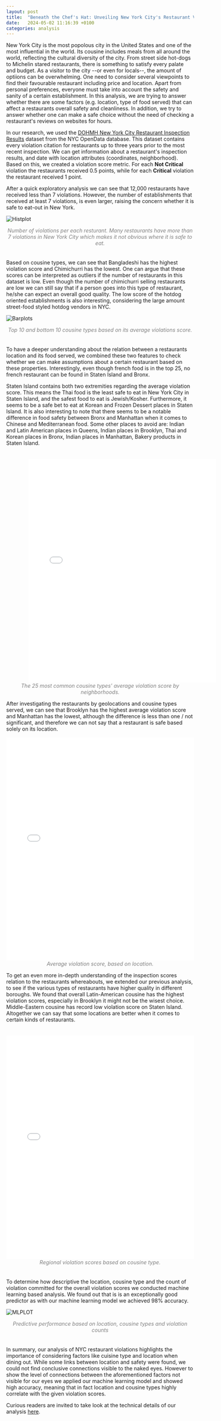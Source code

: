 ```yaml
---
layout: post
title:  "Beneath the Chef's Hat: Unveiling New York City's Restaurant Violations"
date:   2024-05-02 11:16:39 +0100
categories: analysis
---
```

New York City is the most popolous city in the United States and one of the most influential in the world. Its cousine includes meals from all around the world, reflecting the cultural diversity of the city. From street side hot-dogs to Michelin stared restaurants, there is something to satisfy every palate and budget. As a visitor to the city --or even for locals--, the amount of optiions can be overwhelming. One need to consider several viewpoints to find their favourable restaurant including price and location. Apart from personal preferences, everyone must take into account the safety and sanity of a certain establishment. In this analysis, we are trying to answer whether there are some factors (e.g. location, type of food served) that can affect a restaurants overall safety and cleanliness. In addition, we try to answer whether one can make a safe choice without the need of checking a restaurant's reviews on websites for hours.

In our research, we used the [DOHMH New York City Restaurant Inspection Results](https://data.cityofnewyork.us/Health/DOHMH-New-York-City-Restaurant-Inspection-Results/43nn-pn8j/about_data) dataset from the NYC OpenData database. This dataset contains every violation citation for restaurants up to three years prior to the most recent inspection. We can get information about a restaurant's inspection results, and date with location attributes (coordinates, neighborhood). Based on this, we created a violation score metric. For each <b>Not Critical</b> violation the restaurants received 0.5 points, while for each <b>Critical</b> violation the restaurant received 1 point.

After a quick exploratory analysis we can see that 12,000 restaurants have received less than 7 violations. However, the number of establishments that received at least 7 violations, is even larger, raising the concern whether it is safe to eat-out in New York.

![Histplot](/content/dist_no_viol.png)

<center style = "color:#808080; font-style: italic;" width="80%">Number of violations per each resturant. Many restaurants have more than 7 violations in New York City which makes it not obvious where it is safe to eat.
</center>

<div style="margin:35px"></div>

Based on cousine types, we can see that Bangladeshi has the highest violation score and Chimichurri has the lowest. One can argue that these scores can be interpreted as outliers if the number of restaurants in this dataset is low. Even though the number of chimichurri selling restaurants are low we can still say that if a person goes into this type of restaurant, he/she can expect an overall good quality. The low score of the hotdog oriented establishments is also interesting, considering the large amount street-food styled hotdog vendors in NYC.

![Barplots](/content/image.png)

<center style = "color:#808080; font-style: italic;" width="80%">Top 10 and bottom 10 cousine types based on its average violations score.
</center>

<div style="margin:35px"></div>

To have a deeper understanding about the relation between a restaurants location and its food served, we combined these two features to check whether we can make assumptions about a certain restaurant based on these properties. Interestingly, even though french food is in the top 25, no french restaurant can be found in Staten Island and Bronx.

Staten Island contains both two extremities regarding the average violation score. This means the Thai food is the least safe to eat in New York City in Staten Island, and the safest food to eat is Jewish/Kosher. Furthermore, it seems to be a safe bet to eat at Korean and Frozen Dessert places in Staten Island. It is also interesting to note that there seems to be a notable difference in food safety between Bronx and Manhattan when it comes to Chinese and Mediterranean food. Some other places to avoid are: Indian and Latin American places in Queens, Indian places in Brooklyn, Thai and Korean places in Bronx, Indian places in Manhattan, Bakery products in Staten Island.

<div style="margin:35px"></div>
<embed type="text/html" src="/content/bokeh_nyc.html" width="100%" height="600px" style="margin-left:60px">
<center style = "color:#808080; font-style: italic;" width="80%">The 25 most common cousine types' average violation score by neighborhoods.
</center>


After investigating the restaurants by geolocations and cousine types served, we can see that Brooklyn has the highest average violation score and Manhattan has the lowest, although the difference is less than one / not significant, and therefore we can not say that a restaurant is safe based solely on its location.

<embed type="text/html" src="/content/map_nyc.html" width="100%" height="600px">
<center style = "color:#808080; font-style: italic;" width="80%">Average violation score, based on location.
</center>

To get an even more in-depth understanding of the inspection scores relation to the restaurants whereabouts, we extended our previous analysis, to see if the various types of restaurants have higher quality in different boroughs. We found that overall Latin-American cousine has the highest violation scores, especially in Brooklyn it might not be the wisest choice. Middle-Eastern cousine has record low violation score on Staten Island. Altogether we can say that some locations are better when it comes to certain kinds of restaurants. 

<div style="margin:35px"></div>

<embed type="text/html" src="/content/map_2_nyc.html" width="100%" height="600px">
<center style = "color:#808080; font-style: italic;" width="80%">Regional violation scores based on cousine type.
</center>

<div style="margin:35px"></div>

To determine how descriptive the location, cousine type and the count of violation committed for the overall violation scores we conducted machine learning based analysis. We found out that is is an exceptionally good predictor as with our machine learning model we achieved 98% accuracy.  

![MLPLOT](/content/output.png)

<center style = "color:#808080; font-style: italic;" width="80%">Predictive performance based on location, cousine types and violation counts 
</center>

<div style="margin:35px"></div>

In summary, our analysis of NYC restaurant violations highlights the importance of considering factors like cuisine type and location when dining out. While some links between location and safety were found, we could not find conclusive connections visible to the naked eyes. However to show the level of connections between the aforementioned factors not visible for our eyes we applied our machine learning model and showed high accuracy, meaning that in fact location and cousine types highly correlate with the given violation scores.

Curious readers are invited to take look at the technical details of our analysis [here](https://data.cityofnewyork.us/Health/DOHMH-New-York-City-Restaurant-Inspection-Results/43nn-pn8j/about_data).